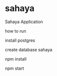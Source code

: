 # sahaya
Sahaya Application

how to run

install postgres

create database sahaya

npm install

npm start

